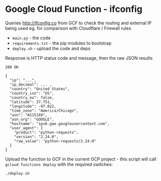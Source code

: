 Google Cloud Function - ifconfig
=====================

Queries http://ifconfig.co from GCF to check the routing and external IP being used eg. for comparison with Cloudflare / Firewall rules

- `main.py` - the code
- `requirements.txt` - the pip modules to bootstrap
- `deploy.sh` - upload the code and deps

Response is HTTP status code and message, then the raw JSON results

```
200 OK

{
  "ip": "...",
  "ip_decimal": ... ,
  "country": "United States",
  "country_iso": "US",
  "country_eu": false,
  "latitude": 37.751,
  "longitude": -97.822,
  "time_zone": "America/Chicago",
  "asn": "AS15169",
  "asn_org": "GOOGLE",
  "hostname": "ipv6.gae.googleusercontent.com",
  "user_agent": {
    "product": "python-requests",
    "version": "2.24.0",
    "raw_value": "python-requests/2.24.0"
  }
}
```

Upload the function to GCF in the current GCP project - this script will call `gcloud functions deploy` with the required switches:

```
./deploy.sh
```
